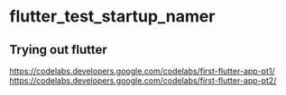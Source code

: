 # flutter_test_startup_namer

## Trying out flutter

https://codelabs.developers.google.com/codelabs/first-flutter-app-pt1/<br>
https://codelabs.developers.google.com/codelabs/first-flutter-app-pt2/
